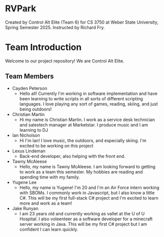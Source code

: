 # RVPark
Created by Control Alt Elite (Team 6) for CS 3750 at Weber State University, Spring Semester 2025. Instructed by Richard Fry.

# Team Introduction

Welcome to our project repository! We are Control Alt Elite.

## Team Members

- Cayden Peterson
  - Hello all! Currently I'm working in software implementation and have been learning to write scripts in all sorts of different scripting languages. I love playing any sort of games, reading, skiing, and just being outdoors!
- Christian Martin
  - Hi my name is Christian Martin. I work as a service desk technician and salestech manager at Marketstar. I produce music and I am learning to DJ
- Ian Nicholson
  - Hi I'm Ian! I love music, the outdoors, and especially skiing. I'm excited to be working on this project
- Lexus Lindeman
  - Back-end developer, also helping with the front end. 
- Tawny McAleese
  - Hello, my name is Tawny McAleese. I am looking forward to getting to work as a team this semester. My hobbies are reading and spending time with my family. 
- Yugene Lee
  - Hello, my name is Yugene! I'm 20 and I'm an Air Force intern working with SBOMs. 
  I commonly work in Javascript, but I also know a little C#. This will be my first
  full-stack C# project and I'm excited to learn more and work as a team!
- Jake Runyan
  - I am 23 years old and currently working as vallet at the U of U Hospital. I also
  voleenteer as a software developer for a minecraft server working in Java. This
  will be my first C# project but I am confident I can learn quickly.
